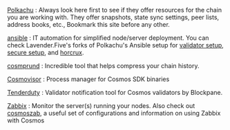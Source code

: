 [Polkachu](https://www.polkachu.com/) : Always look here first to see if they offer resources for the chain you are working with. They offer snapshots, state sync settings, peer lists, address books, etc., Bookmark this site before any other.  

[ansible](https://github.com/ansible/ansible) : IT automation for simplified node/server deployment. You can check Lavender.Five's forks of Polkachu's Ansible setup for [validator setup](https://github.com/LavenderFive/cosmos-validators-ansible), [secure setup](https://github.com/LavenderFive/secure-server-setup-ansible), and [horcrux](https://github.com/LavenderFive/horcrux-ansible).
  
[cosmprund](https://github.com/binaryholdings/cosmprund) : Incredible tool that helps compress your chain history.  
  
[Cosmovisor](https://github.com/provenance-io/cosmovisor) : Process manager for Cosmos SDK binaries  

[Tenderduty](https://github.com/blockpane/tenderduty) : Validator notification tool for Cosmos validators by Blockpane.

[Zabbix](https://github.com/zabbix/zabbix) : Monitor the server(s) running your nodes. Also check out [cosmoszab](https://github.com/nullmames/cosmozab), a useful set of configurations and information on using Zabbix with Cosmos  
